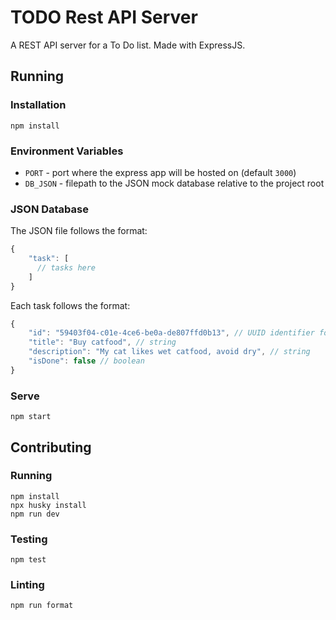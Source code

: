 # TODO Rest API Server
A REST API server for a To Do list. Made with ExpressJS.

## Running
### Installation
```
npm install
```

### Environment Variables
* `PORT` - port where the express app will be hosted on (default `3000`)
* `DB_JSON` - filepath to the JSON mock database relative to the project root

### JSON Database
The JSON file follows the format:
```js
{
    "task": [
      // tasks here
    ]
}
```

Each task follows the format:
```js
{
    "id": "59403f04-c01e-4ce6-be0a-de807ffd0b13", // UUID identifier for tasks
    "title": "Buy catfood", // string
    "description": "My cat likes wet catfood, avoid dry", // string
    "isDone": false // boolean
}
```

### Serve
```
npm start
```

## Contributing
### Running
```
npm install
npx husky install
npm run dev
```

### Testing
```
npm test
```

### Linting
```
npm run format
```